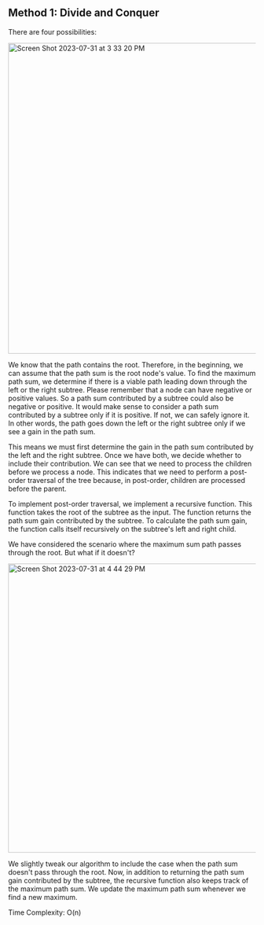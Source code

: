 ## Method 1: Divide and Conquer

There are four possibilities:

<img width="632" alt="Screen Shot 2023-07-31 at 3 33 20 PM" src="https://github.com/MaiJi97/Leetcode/assets/106039830/59bf56cc-e390-40be-b956-c6a208aad8ad.png">

We know that the path contains the root. Therefore, in the beginning, we can assume that the path sum is the root node's value. To find 
the maximum path sum, we determine if there is a viable path leading down through the left or the right subtree. Please remember that a 
node can have negative or positive values. So a path sum contributed by a subtree could also be negative or positive. It would make sense
to consider a path sum contributed by a subtree only if it is positive. If not, we can safely ignore it. In other words, the path goes 
down the left or the right subtree only if we see a gain in the path sum.

This means we must first determine the gain in the path sum contributed by the left and the right subtree. Once we have both, we decide 
whether to include their contribution. We can see that we need to process the children before we process a node. This indicates that we 
need to perform a post-order traversal of the tree because, in post-order, children are processed before the parent.

To implement post-order traversal, we implement a recursive function. This function takes the root of the subtree as the input. The 
function returns the path sum gain contributed by the subtree. To calculate the path sum gain, the function calls itself recursively on 
the subtree's left and right child.

We have considered the scenario where the maximum sum path passes through the root. But what if it doesn't?

<img width="588" alt="Screen Shot 2023-07-31 at 4 44 29 PM" src="https://github.com/MaiJi97/Leetcode/assets/106039830/4c9427bf-1bf0-4aea-95de-1fa9505f1a26.png">

We slightly tweak our algorithm to include the case when the path sum doesn't pass through the root. Now, in addition to returning the 
path sum gain contributed by the subtree, the recursive function also keeps track of the maximum path sum. We update the maximum path 
sum whenever we find a new maximum.

Time Complexity: O(n)
